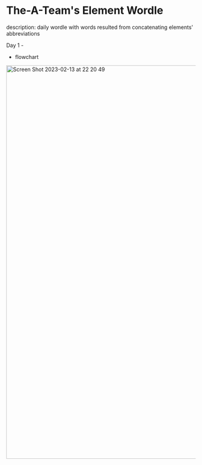 # The-A-Team's Element Wordle
description: daily wordle with words resulted from concatenating elements' abbreviations

Day 1 -
- flowchart
<img width="1045" alt="Screen Shot 2023-02-13 at 22 20 49" src="https://user-images.githubusercontent.com/125279934/218599047-06c3eea8-75af-4f82-b1b3-8268f2a5720b.png">
